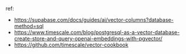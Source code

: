 ref:

- https://supabase.com/docs/guides/ai/vector-columns?database-method=sql
- https://www.timescale.com/blog/postgresql-as-a-vector-database-create-store-and-query-openai-embeddings-with-pgvector/
- https://github.com/timescale/vector-cookbook
